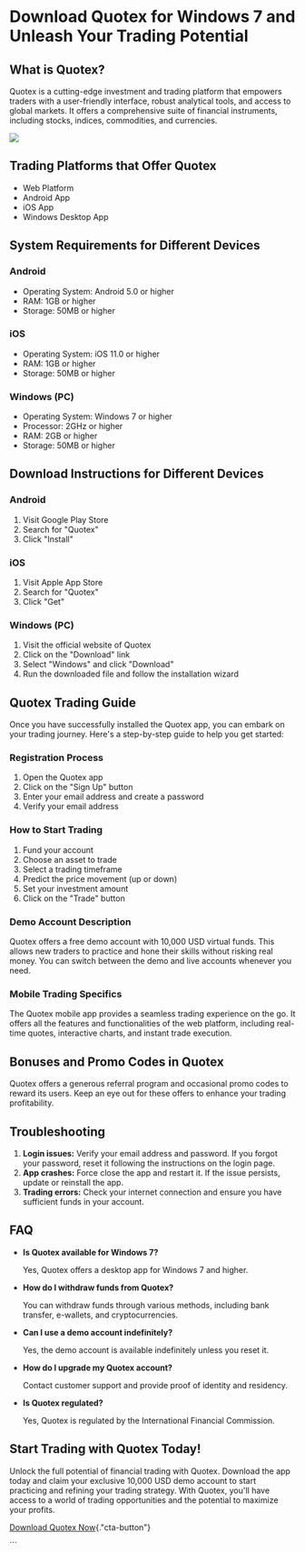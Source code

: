 # Download Quotex for Windows 7 and Unleash Your Trading Potential

## What is Quotex?

Quotex is a cutting-edge investment and trading platform that empowers
traders with a user-friendly interface, robust analytical tools, and
access to global markets. It offers a comprehensive suite of financial
instruments, including stocks, indices, commodities, and currencies.

[![](https://static.quotex.io/files/10_en/300_250.jpg)](https://traff.sbs/brokerqxlid)

## Trading Platforms that Offer Quotex

-   Web Platform
-   Android App
-   iOS App
-   Windows Desktop App

## System Requirements for Different Devices

### Android

-   Operating System: Android 5.0 or higher
-   RAM: 1GB or higher
-   Storage: 50MB or higher

### iOS

-   Operating System: iOS 11.0 or higher
-   RAM: 1GB or higher
-   Storage: 50MB or higher

### Windows (PC)

-   Operating System: Windows 7 or higher
-   Processor: 2GHz or higher
-   RAM: 2GB or higher
-   Storage: 50MB or higher

## Download Instructions for Different Devices

### Android

1.  Visit Google Play Store
2.  Search for "Quotex"
3.  Click "Install"

### iOS

1.  Visit Apple App Store
2.  Search for "Quotex"
3.  Click "Get"

### Windows (PC)

1.  Visit the official website of Quotex
2.  Click on the "Download" link
3.  Select "Windows" and click "Download"
4.  Run the downloaded file and follow the installation wizard

## Quotex Trading Guide

Once you have successfully installed the Quotex app, you can embark on
your trading journey. Here\'s a step-by-step guide to help you get
started:

### Registration Process

1.  Open the Quotex app
2.  Click on the "Sign Up" button
3.  Enter your email address and create a password
4.  Verify your email address

### How to Start Trading

1.  Fund your account
2.  Choose an asset to trade
3.  Select a trading timeframe
4.  Predict the price movement (up or down)
5.  Set your investment amount
6.  Click on the "Trade" button

### Demo Account Description

Quotex offers a free demo account with 10,000 USD virtual funds. This
allows new traders to practice and hone their skills without risking
real money. You can switch between the demo and live accounts whenever
you need.

### Mobile Trading Specifics

The Quotex mobile app provides a seamless trading experience on the go.
It offers all the features and functionalities of the web platform,
including real-time quotes, interactive charts, and instant trade
execution.

## Bonuses and Promo Codes in Quotex

Quotex offers a generous referral program and occasional promo codes to
reward its users. Keep an eye out for these offers to enhance your
trading profitability.

## Troubleshooting

1.  **Login issues:** Verify your email address and password. If you
    forgot your password, reset it following the instructions on the
    login page.
2.  **App crashes:** Force close the app and restart it. If the issue
    persists, update or reinstall the app.
3.  **Trading errors:** Check your internet connection and ensure you
    have sufficient funds in your account.

## FAQ

-   **Is Quotex available for Windows 7?**

    Yes, Quotex offers a desktop app for Windows 7 and higher.

-   **How do I withdraw funds from Quotex?**

    You can withdraw funds through various methods, including bank
    transfer, e-wallets, and cryptocurrencies.

-   **Can I use a demo account indefinitely?**

    Yes, the demo account is available indefinitely unless you reset it.

-   **How do I upgrade my Quotex account?**

    Contact customer support and provide proof of identity and
    residency.

-   **Is Quotex regulated?**

    Yes, Quotex is regulated by the International Financial Commission.

## Start Trading with Quotex Today!

Unlock the full potential of financial trading with Quotex. Download the
app today and claim your exclusive 10,000 USD demo account to start
practicing and refining your trading strategy. With Quotex, you\'ll have
access to a world of trading opportunities and the potential to maximize
your profits.

[Download Quotex
Now](\%22https://traff.sbs/quotexonelink\%22){."cta-button"}

\`\`\`

